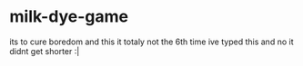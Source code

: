 # milk-dye-game
its to cure boredom and this it totaly not the 6th time ive typed this and no it didnt get shorter :|
